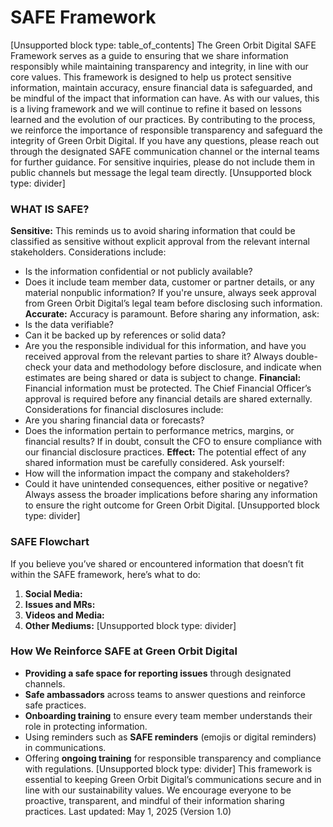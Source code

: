 # SAFE Framework

[Unsupported block type: table_of_contents]
The Green Orbit Digital SAFE Framework serves as a guide to ensuring that we share information responsibly while maintaining transparency and integrity, in line with our core values. This framework is designed to help us protect sensitive information, maintain accuracy, ensure financial data is safeguarded, and be mindful of the impact that information can have.
As with our values, this is a living framework and we will continue to refine it based on lessons learned and the evolution of our practices. By contributing to the process, we reinforce the importance of responsible transparency and safeguard the integrity of Green Orbit Digital.
If you have any questions, please reach out through the designated SAFE communication channel or the internal teams for further guidance. For sensitive inquiries, please do not include them in public channels but message the legal team directly.
[Unsupported block type: divider]
### WHAT IS SAFE?
**Sensitive:**
This reminds us to avoid sharing information that could be classified as sensitive without explicit approval from the relevant internal stakeholders. Considerations include:
- Is the information confidential or not publicly available?
- Does it include team member data, customer or partner details, or any material nonpublic information?
If you're unsure, always seek approval from Green Orbit Digital’s legal team before disclosing such information.
**Accurate:**
Accuracy is paramount. Before sharing any information, ask:
- Is the data verifiable?
- Can it be backed up by references or solid data?
- Are you the responsible individual for this information, and have you received approval from the relevant parties to share it?
Always double-check your data and methodology before disclosure, and indicate when estimates are being shared or data is subject to change.
**Financial:**
Financial information must be protected. The Chief Financial Officer’s approval is required before any financial details are shared externally. Considerations for financial disclosures include:
- Are you sharing financial data or forecasts?
- Does the information pertain to performance metrics, margins, or financial results?
If in doubt, consult the CFO to ensure compliance with our financial disclosure practices.
**Effect:**
The potential effect of any shared information must be carefully considered. Ask yourself:
- How will the information impact the company and stakeholders?
- Could it have unintended consequences, either positive or negative?
Always assess the broader implications before sharing any information to ensure the right outcome for Green Orbit Digital.
[Unsupported block type: divider]
### SAFE Flowchart
If you believe you’ve shared or encountered information that doesn’t fit within the SAFE framework, here’s what to do:
1. **Social Media:**
1. **Issues and MRs:**
1. **Videos and Media:**
1. **Other Mediums:**
[Unsupported block type: divider]
### How We Reinforce SAFE at Green Orbit Digital
- **Providing a safe space for reporting issues** through designated channels.
- **Safe ambassadors** across teams to answer questions and reinforce safe practices.
- **Onboarding training** to ensure every team member understands their role in protecting information.
- Using reminders such as **SAFE reminders** (emojis or digital reminders) in communications.
- Offering **ongoing training** for responsible transparency and compliance with regulations.
[Unsupported block type: divider]
This framework is essential to keeping Green Orbit Digital’s communications secure and in line with our sustainability values. We encourage everyone to be proactive, transparent, and mindful of their information sharing practices.
Last updated: May 1, 2025
(Version 1.0)
